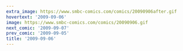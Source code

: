 ```yaml
---
extra_image: https://www.smbc-comics.com/comics/20090906after.gif
hovertext: '2009-09-06'
image: https://www.smbc-comics.com/comics/20090906.gif
next_comic: '2009-09-07'
prev_comic: '2009-09-05'
title: '2009-09-06'
---
```



